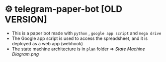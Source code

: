 # ⚙ telegram-paper-bot [OLD VERSION]
- This is a paper bot made with ``python`` , ``google app script`` and ``mega drive``
- The Google app script is used to access the spreadsheet, and it is deployed as a web app  (webhook)
- The state machine architecture is in ``plan`` folder => *State Machine Diagram.png*
